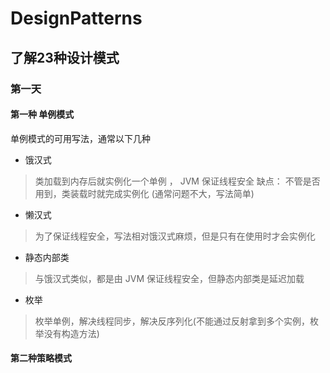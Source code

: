 # DesignPatterns
## 了解23种设计模式
### 第一天
#### 第一种 单例模式
单例模式的可用写法，通常以下几种
- 饿汉式 
> 类加载到内存后就实例化一个单例 ， JVM 保证线程安全 
> 缺点： 不管是否用到，类装载时就完成实例化 (通常问题不大，写法简单)
- 懒汉式
> 为了保证线程安全，写法相对饿汉式麻烦，但是只有在使用时才会实例化
- 静态内部类
> 与饿汉式类似，都是由 JVM 保证线程安全，但静态内部类是延迟加载
- 枚举
> 枚举单例，解决线程同步，解决反序列化(不能通过反射拿到多个实例，枚举没有构造方法)
#### 第二种策略模式
